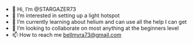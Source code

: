 - 👋 Hi, I’m @STARGAZER73
- 👀 I’m interested in setting up a light hotspot
- 🌱 I’m currently learning about helium and can use all the help I can get
- 💞️ I’m looking to collaborate on most anything at the beginners level
- 📫 How to reach me bellmyra73@gmail.com

<!---
STARGAZER73/STARGAZER73 is a ✨ special ✨ repository because its `README.md` (this file) appears on your GitHub profile.
You can click the Preview link to take a look at your changes.
--->
